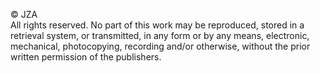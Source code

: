 
© JZA\
All rights reserved. No part of this work may be reproduced, stored in a retrieval system, or transmitted, in any form or by any means, electronic, mechanical, photocopying, recording and/or otherwise, without the prior written permission of the publishers.
